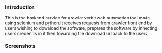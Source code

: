 ### Introduction

This is the backend service for qrawler verbit web automation tool made using selenium and python.It receives requests from qrawler front end by users wishing to download the software, prepares the software by inhecting users credentils in it then fowarding the download url back to the users

### Screenshots



